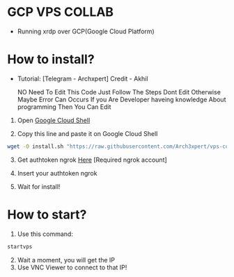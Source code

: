 # GCP VPS COLLAB
 - Running xrdp over GCP(Google Cloud Platform)

# How to install?
 - Tutorial: [Telegram - Archxpert]
   Credit - Akhil 
   
   NO Need To Edit This Code Just Follow The Steps Dont Edit Otherwise Maybe Error Can Occurs If you Are Developer haveing knowledge About programming Then You Can Edit 


1. Open [Google Cloud Shell](https://shell.cloud.google.com/?show=ide%2Cterminal)

2. Copy this line and paste it on Google Cloud Shell

```bash
wget -O install.sh "https://raw.githubusercontent.com/Arch3xpert/vps-collab/main/install.sh" 2> /dev/null; sudo bash install.sh
```

3. Get authtoken ngrok [Here](https://dashboard.ngrok.com/get-started/your-authtoken) [Required ngrok account]

4. Insert your authtoken ngrok

5. Wait for install!

# How to start?

1. Use this command:

```bash
startvps
```

2. Wait a moment, you will get the IP
3. Use VNC Viewer to connect to that IP! 
 
